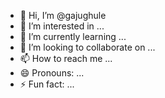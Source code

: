- 👋 Hi, I’m @gajughule
- 👀 I’m interested in ...
- 🌱 I’m currently learning ...
- 💞️ I’m looking to collaborate on ...
- 📫 How to reach me ...
- 😄 Pronouns: ...
- ⚡ Fun fact: ...

<!---
gajughule/gajughule is a ✨ special ✨ repository because its `README.md` (this file) appears on your GitHub profile.
You can click the Preview link to take a look at your changes.
--->
